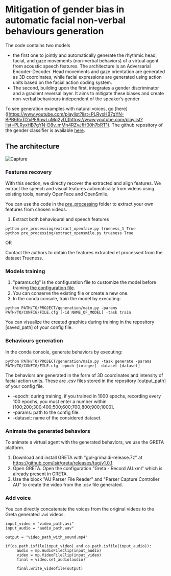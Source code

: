 


# Mitigation of gender bias in automatic facial non-verbal behaviours generation
The code contains two models 
* the first one to jointly and automatically generate the rhythmic head, facial, and gaze movements (non-verbal behaviors) of a virtual agent from acoustic speech features. The architecture is an Adversarial Encoder-Decoder. Head movements and gaze orientation are generated as 3D coordinates, while facial expressions are generated using action units based on the facial action coding system.
* The second, building upon the first, integrates a gender discriminator and a gradient reversal layer. It aims to mitigate these biases and create non-verbal behaviours independent of the speaker’s gender

To see generation examples with natural voices, go [here]([https://www.youtube.com/playlist?list=PLRyxHB7gYN-BPB6RvTt2xPE9nwLuMq2yD](https://www.youtube.com/playlist?list=PLRyxHB7gYN-D8v_mMn4RZvJfH00h7bRT1).
The github repository of the gender classifier is available [here](https://github.com/behavioursGeneration/gender-classifier?tab=readme-ov-file).
  
## The architecture 
![Capture](https://github.com/behavioursGeneration/FairGenderGen/assets/110098017/da6d223d-f38e-44b9-9529-32eaacfdfbcf)

### Features recovery 
With this section, we directly recover the extracted and align features. We extract the speech and visual features automatically from videos using existing tools, namely OpenFace and OpenSmile. 

You can use the code in the [pre_processing](https://github.com/behavioursGeneration/FairGenderGen/tree/main/pre_processing) folder to extract your own features from chosen videos.
1. Extract both behavioural and speech features
```
python pre_processing/extract_openface.py trueness_1 True
python pre_processing/extract_opensmile.py trueness True
```
OR 

Contact the authors to obtain the features extracted et processed from the dataset Trueness. 

### Models training
1. "params.cfg" is the configuration file to customize the model before training [the configuration file](docs/params_base.cfg).
2. You can conserve the existing file or create a new one. 
3. In the conda console, train the model by executing:
```
python PATH/TO/PROJECT/generation/main.py -params PATH/TO/CONFIG/FILE.cfg [-id NAME_OF_MODEL] -task train
```
You can visualize the created graphics during training in the repository [saved_path] of your config file. 

### Behaviours generation
In the conda console, generate behaviors by executing:
```
python PATH/TO/PROJECT/generation/main.py -task generate -params PATH/TO/CONFIG/FILE.cfg -epoch [integer] -dataset [dataset]
```
The behaviors are generated in the form of 3D coordinates and intensity of facial action units. These are .csv files stored in the repository [output_path] of your config file. 

- -epoch: during training, if you trained in 1000 epochs, recording every 100 epochs, you must enter a number within [100;200;300;400;500;600;700;800;900;1000].
- -params: path to the config file. 
- -dataset: name of the considered dataset. 


### Animate the generated behaviors
To animate a virtual agent with the generated behaviors, we use the GRETA platform. 

1. Download and install GRETA with "gpl-grimaldi-release.7z" at https://github.com/isir/greta/releases/tag/v1.0.1.
2. Open GRETA. Open the configuration "Greta - Record AU.xml" which is already present in GRETA. 
3. Use the block "AU Parser File Reader" and "Parser Capture Controller AU" to create the video from the .csv file generated.

### Add voice 
You can directly concatenate the voices from the original videos to the Greta generated .avi videos.

```
input_video = "video_path.avi"
input_audio = "audio_path.wav"

output = "video_path_with_sound.mp4"

if(os.path.isfile(input_video) and os.path.isfile(input_audio)):
     audio = mp.AudioFileClip(input_audio)
     video = mp.VideoFileClip(input_video)
     final = video.set_audio(audio)

     final.write_videofile(output)
```



